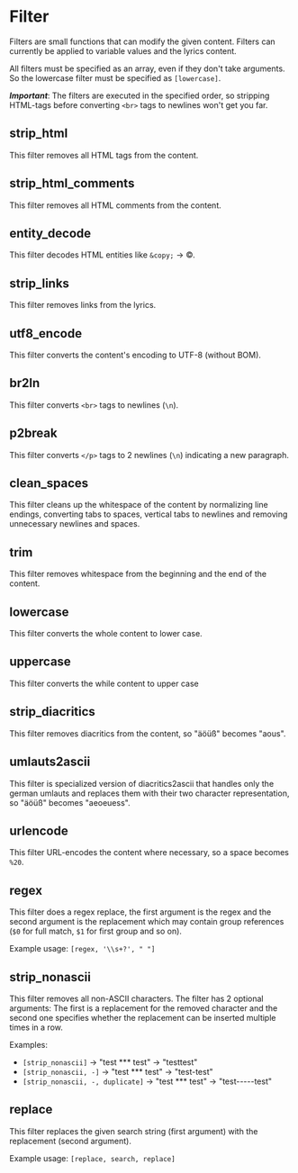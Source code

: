 Filter
======

Filters are small functions that can modify the given content.
Filters can currently be applied to variable values and the lyrics
content.

All filters must be specified as an array, even if they don't take arguments.
So the lowercase filter must be specified as ```[lowercase]```.

***Important***: The filters are executed in the specified order, so stripping HTML-tags
                 before converting ```<br>``` tags to newlines won't get you far.


strip_html
----------
This filter removes all HTML tags from the content.

strip_html_comments
-------------------
This filter removes all HTML comments from the content.


entity_decode
-------------
This filter decodes HTML entities like ```&copy;``` -> ©.


strip_links
-----------
This filter removes links from the lyrics.


utf8_encode
-----------
This filter converts the content's encoding to UTF-8 (without BOM).


br2ln
-----
This filter converts ```<br>``` tags to newlines (```\n```).


p2break
-------
This filter converts ```</p>``` tags to 2 newlines (```\n```) indicating a new paragraph.


clean_spaces
------------
This filter cleans up the whitespace of the content by normalizing line endings,
converting tabs to spaces, vertical tabs to newlines and removing unnecessary newlines and spaces.


trim
----
This filter removes whitespace from the beginning and the end of the content.


lowercase
---------
This filter converts the whole content to lower case.


uppercase
---------
This filter converts the while content to upper case


strip_diacritics
----------------
This filter removes diacritics from the content, so "äöüß" becomes "aous".


umlauts2ascii
-------------
This filter is specialized version of diacritics2ascii that handles
only the german umlauts and replaces them with their two character
representation, so "äöüß" becomes "aeoeuess".


urlencode
---------
This filter URL-encodes the content where necessary, so a space becomes ```%20```.

regex
-----
This filter does a regex replace, the first argument is the regex
and the second argument is the replacement which may contain group references
(```$0``` for full match, ```$1``` for first group and so on).

Example usage: ```[regex, '\\s+?', " "]```


strip_nonascii
--------------
This filter removes all non-ASCII characters.
The filter has 2 optional arguments: The first is a replacement for
the removed character and the second one specifies whether the replacement
can be inserted multiple times in a row.

Examples:

* ```[strip_nonascii]```               -> "test *** test" -> "testtest"
* ```[strip_nonascii, -]```            -> "test *** test" -> "test-test"
* ```[strip_nonascii, -, duplicate]``` -> "test *** test" -> "test-----test"


replace
-------
This filter replaces the given search string (first argument) with
the replacement (second argument).

Example usage: ```[replace, search, replace]```
